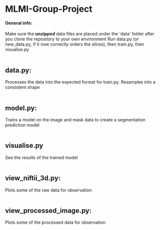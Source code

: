# MLMI-Group-Project
#### General info:
Make sure the ***unzipped*** data files are placed under the 'data' folder after you clone the repository to your own environment
Run data.py (or new_data.py, if it now correctly orders the slices), then train.py, then visualise.py
<br />
<br />
  
## data.py:
Processes the data into the expected format for train.py. Resamples into a consistent shape
<br />
<br />

## model.py:
Trains a model on the image and mask data to create a segmentation prediction model
<br />
<br />

## visualise.py
See the results of the trained model
<br />
<br />

## view_niftii_3d.py:
Plots some of the raw data for observation
<br />
<br />

## view_processed_image.py:
Plots some of the processed data for observation
